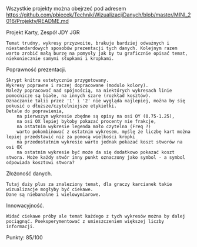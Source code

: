 Wszystkie projekty można obejrzeć pod adresem 
https://github.com/pbiecek/TechnikiWizualizacjiDanych/blob/master/MINI_2016/Projekty/README.md


Projekt Karty, Zespół JDY JGR

	Temat trudny, wykresy przyzwoite, brakuje bardziej odważnych i niestandardowych sposobów prezentacji tych danych. Kolejnym razem warto zrobić małą burzę na pomysły jak by tu graficznie opisać temat, niekoniecznie samymi słupkami i kropkami.

Poprawność prezentacji. 

	Skrypt knitra estetycznie przygotowany. 
	Wykresy poprawne i raczej dopracowane (modulo kolory).
	Należy popracować nad spójnością, na niektórych wykresach linie pomocnicze są białe, na innych szare (rozkład kosztów).
	Oznaczanie talii przez '1' i '2' nie wygląda najlepiej, można by się pokusić o dłuższe/czytelniejsze etykietki.
	Detale do poprawienia, 
		na pierwszym wykresie zbędne są opisy na osi OY (0.75-1.25), 
		na osi OX lepiej byłoby pokazać procenty nie frakcje, 
		na ostatnim wykresie legenda mało czytelna (Freq ?)
		warto pokombinować z ostatnim wykresem, myślę że liczbę kart można lepiej przedstawić niż za pomocą wielkości kropki
		na przedostatnim wykresie warto jednak pokazać koszt stworów na osi OX
		na ostatnim wykresie być może da się dodatkowo pokazać koszt stwora. Może każdy stwór inny punkt oznaczony jako symbol - a symbol odpowiada kosztowi stwora?

Złożoność danych. 

	Tutaj duży plus za znaleziony temat, dla graczy karcianek takie wizualizacje mogłyby być ciekawe.
	Dane są niebanalne i wielowymiarowe.

Innowacyjność. 

	Widać ciekawe próby ale temat każdego z tych wykresów można by dalej pociągnąć. Poeksperymentować z umieszczeniem większej liczby informacji.



Punkty:
85/100
